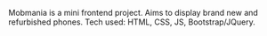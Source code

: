 Mobmania is a mini frontend project. Aims to display brand new and refurbished phones.
Tech used: HTML, CSS, JS, Bootstrap/JQuery.
